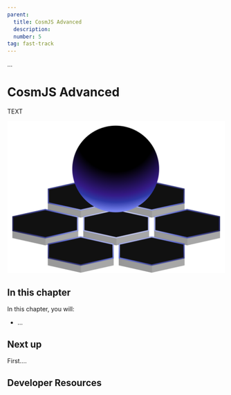 ```yaml
---
parent:
  title: CosmJS Advanced
  description: 
  number: 5
tag: fast-track
---
```


<div class="tm-overline tm-rf-1 tm-lh-title tm-medium tm-muted">...</div>
<h1 class="mt-4 mb-6">CosmJS Advanced</h1>

TEXT

![Planet and building blocks image](/planet-pod.svg)

## In this chapter

<HighlightBox type="learning">

In this chapter, you will:

* ...

</HighlightBox>

## Next up

First....

## Developer Resources

<div v-for="resource in $themeConfig.resources">
  <Resource
    :title="resource.title"
    :description="resource.description"
    :links="resource.links"
    :image="resource.image"
    :large="true"
  />
  <br/>
</div>
